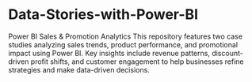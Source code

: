 # Data-Stories-with-Power-BI
Power BI Sales &amp; Promotion Analytics This repository features two case studies analyzing sales trends, product performance, and promotional impact using Power BI. Key insights include revenue patterns, discount-driven profit shifts, and customer engagement to help businesses refine strategies and make data-driven decisions. 
